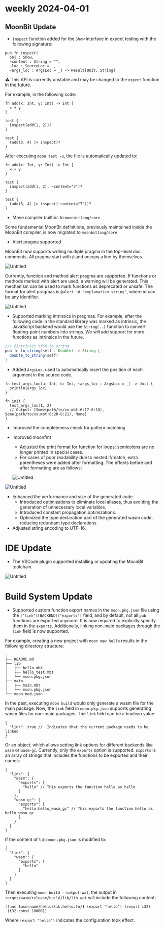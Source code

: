 # weekly 2024-04-01
## MoonBit Update

- `inspect` function added for the `Show` interface in expect testing with the following signature:

```moonbit
pub fn inspect(
  obj : Show,
  ~content : String = "",
  ~loc : SourceLoc = _,
  ~args_loc : ArgsLoc = _) -> Result[Unit, String]

```

⚠️ This API is currently unstable and may be changed to the `expect` function in the future.

For example, in the following code:

```moonbit
fn add(x: Int, y: Int) -> Int {
  x + y
}

test {
  inspect(add(1, 2))?
}

test {
  (add(3, 4) |> inspect)?
}

```

After executing `moon test -u`, the file is automatically updated to:

```moonbit
fn add(x: Int, y: Int) -> Int {
  x + y
}

test {
  inspect(add(1, 2), ~content="3")?
}

test {
  (add(3, 4) |> inspect(~content="7"))?
}

```

- Move compiler builtins to `moonbitlang/core`

Some fundamental MoonBit definitions, previously maintained inside the MoonBit compiler, is now migrated to `moonbitlang/core`

- Alert pragma supported

MoonBit now supports writing multiple pragma in the top-level doc comments. All pragma start with `@` and occupy a line by themselves.

![Untitled](./Untitled.png)

Currently, function and method alert pragma are supported. If functions or methods marked with alert are used, a warning will be generated. This mechanism can be used to mark functions as deprecated or unsafe. The format for alert pragmas is `@alert id "explanation string"`, where id can be any identifier.

![Untitled](./Untitled%201.png)

- Supported marking intrinsics in pragmas. For example, after the following code in the standard library was marked as intrinsic, the JavaScript backend would use the `String(..)` function to convert floating-point numbers into strings. We will add support for more functions as intrinsics in the future.

```java
/// @intrinsic %f64.to_string
pub fn to_string(self : Double) -> String {
  double_to_string(self)
}

```

- Added `ArgsLoc`, used to automatically insert the position of each argument in the source code.

```moonbit
fn test_args_loc(a: Int, b: Int, ~args_loc : ArgsLoc = _) -> Unit {
  println(args_loc)
}

fn init {
  test_args_loc(1, 2)
  // Output: [Some(path/to/xx.mbt:6:17-6:18), Some(path/to/xx.mbt:6:20-6:21), None]
}

```

- Improved the completeness check for pattern matching.
- Improved moonfmt

  - Adjusted the print format for function for loops; semicolons are no longer printed in special cases.
  - For cases of poor readability due to nested if/match, extra parentheses were added after formatting. The effects before and after formatting are as follows:

  ![Untitled](./Untitled%202.png)

![Untitled](./Untitled%203.png)

- Enhanced the performance and size of the generated code.
  - Introduced optimizations to eliminate local aliases, thus avoiding the generation of unnecessary local variables.
  - Introduced constant propagation optimizations.
  - Optimized the type declaration part of the generated wasm code, reducing redundant type declarations.
- Adjusted string encoding to UTF-16.

# IDE Update

- The VSCode plugin supported installing or updating the MoonBit toolchain.

![Untitled](./Untitled%204.png)

# Build System Update

- Supported custom function export names in the `moon.pkg.json` file using the `["link"][BACKEND]["exports"]` field, and by default, not all `pub` functions are exported anymore. It is now required to explicitly specify them in the `exports`. Additionally, linking non-main packages through the `link` field is now supported.

For example, creating a new project with `moon new hello` results in the following directory structure:

```moonbit
.
├── README.md
├── lib
│   ├── hello.mbt
│   ├── hello_test.mbt
│   └── moon.pkg.json
├── main
│   ├── main.mbt
│   └── moon.pkg.json
└── moon.mod.json

```

In the past, executing `moon build` would only generate a wasm file for the main package. Now, the `link` field in `moon.pkg.json` supports generating wasm files for non-main packages. The `link` field can be a boolean value:

```moonbit
{
  "link": true //  Indicates that the current package needs to be linked
}

```

Or an object, which allows setting link options for different backends like `wasm` or `wasm-gc`. Currently, only the `exports` option is supported. `Exports` is an array of strings that includes the functions to be exported and their names:

```moonbit
{
  "link": {
    "wasm": {
      "exports": [
        "hello" // This exports the function hello as hello
      ]
    },
    "wasm-gc": {
      "exports": [
        "hello:hello_wasm_gc" // This exports the function hello as hello_wasm_gc
      ]
    }
  }
}

```

If the content of `lib/moon.pkg.json` is modified to:

```moonbit
{
  "link": {
    "wasm": {
      "exports": [
        "hello"
      ]
    }
  }
}

```

Then executing `moon build --output-wat`, the output in `target/wasm/release/build/lib/lib.wat` will include the following content:

```moonbit
(func $username/hello/lib.hello.fn/1 (export "hello") (result i32)
 (i32.const 10000))

```

Where `(export "hello")` indicates the configuration took effect.
